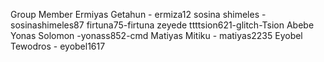 Group Member
Ermiyas Getahun - ermiza12
sosina shimeles - sosinashimeles87
firtuna75-firtuna zeyede
ttttsion621-glitch-Tsion Abebe
Yonas Solomon -yonass852-cmd
Matiyas Mitiku - matiyas2235
Eyobel Tewodros - eyobel1617
